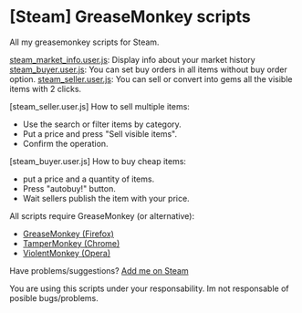 # [Steam] GreaseMonkey scripts
All my greasemonkey scripts for Steam.


[steam_market_info.user.js](https://github.com/carlos170586/steam-tools/greasemonkey/steam_market_info.user.js): Display info about your market history
[steam_buyer.user.js](https://github.com/carlos170586/steam-tools/greasemonkey/steam_buyer.user.js): You can set buy orders in all items without buy order option.
[steam_seller.user.js](https://github.com/carlos170586/steam-tools/greasemonkey/steam_seller.user.js): You can sell or convert into gems all the visible items with 2 clicks.



[steam_seller.user.js] How to sell multiple items:
* Use the search or filter items by category.
* Put a price and press "Sell visible items".
* Confirm the operation.


[steam_buyer.user.js] How to buy cheap items:
* put a price and a quantity of items.
* Press "autobuy!" button.
* Wait sellers publish the item with your price.


All scripts require GreaseMonkey (or alternative):
- [GreaseMonkey (Firefox)](https://addons.mozilla.org/es/firefox/addon/greasemonkey/) 
- [TamperMonkey (Chrome)](https://chrome.google.com/webstore/detail/tampermonkey/dhdgffkkebhmkfjojejmpbldmpobfkfo) 
- [ViolentMonkey (Opera)](https://addons.opera.com/es/extensions/details/violent-monkey/) 




Have problems/suggestions? [Add me on Steam](http://steamcommunity.com/profiles/76561198065598820/) 

You are using this scripts under your responsability. Im not responsable of posible bugs/problems.
